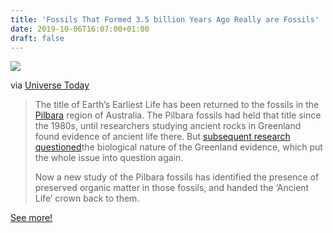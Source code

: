 ```yaml
---
title: 'Fossils That Formed 3.5 billion Years Ago Really are Fossils'
date: 2019-10-06T16:07:00+01:00
draft: false
---
```


![](https://cdn-blog.adafruit.com/uploads/2019/10/1021px-Stromatolithe_Pale%CC%81oarche%CC%81en_-_MNHT.PAL_.2009.10.1-600x423.jpg)

via [Universe Today](https://www.universetoday.com/143561/confirmed-fossils-that-formed-3-5-billion-years-ago-really-are-fossils-the-oldest-evidence-of-life-found-so-far/)

> The title of Earth’s Earliest Life has been returned to the fossils in the [Pilbara](https://en.wikipedia.org/wiki/Pilbara_Craton) region of Australia. The Pilbara fossils had held that title since the 1980s, until researchers studying ancient rocks in Greenland found evidence of ancient life there. But [subsequent research questioned](https://www.nature.com/articles/s41586-018-0610-4)the biological nature of the Greenland evidence, which put the whole issue into question again.
> 
> Now a new study of the Pilbara fossils has identified the presence of preserved organic matter in those fossils, and handed the ‘Ancient Life’ crown back to them.

[See more!](https://www.universetoday.com/143561/confirmed-fossils-that-formed-3-5-billion-years-ago-really-are-fossils-the-oldest-evidence-of-life-found-so-far/)
